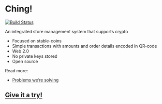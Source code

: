 # Ching!
[![Build Status](https://travis-ci.org/ChingStore/ching.svg?branch=master)](https://travis-ci.org/ChingStore/ching)

An integrated store management system that supports crypto
- Focused on stable-coins
- Simple transactions with amounts and order details encoded in QR-code
- Web 2.0
- No private keys stored
- Open source

Read more:
- [Problems we’re solving](https://medium.com/ching/every-day-crypto-with-xdai-a832b051a65)

## [Give it a try!](http://app.ching.store)
